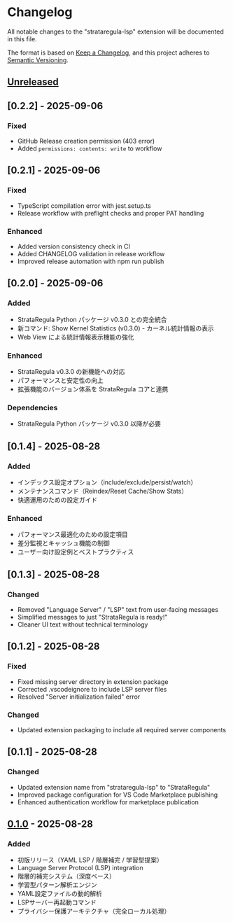 # Changelog

All notable changes to the "strataregula-lsp" extension will be documented in this file.

The format is based on [Keep a Changelog](https://keepachangelog.com/en/1.0.0/),
and this project adheres to [Semantic Versioning](https://semver.org/spec/v2.0.0.html).

## [Unreleased]

## [0.2.2] - 2025-09-06

### Fixed
- GitHub Release creation permission (403 error)
- Added `permissions: contents: write` to workflow

## [0.2.1] - 2025-09-06

### Fixed
- TypeScript compilation error with jest.setup.ts
- Release workflow with preflight checks and proper PAT handling

### Enhanced
- Added version consistency check in CI
- Added CHANGELOG validation in release workflow
- Improved release automation with npm run publish

## [0.2.0] - 2025-09-06

### Added
- StrataRegula Python パッケージ v0.3.0 との完全統合
- 新コマンド: Show Kernel Statistics (v0.3.0) - カーネル統計情報の表示
- Web View による統計情報表示機能の強化

### Enhanced
- StrataRegula v0.3.0 の新機能への対応
- パフォーマンスと安定性の向上
- 拡張機能のバージョン体系を StrataRegula コアと連携

### Dependencies
- StrataRegula Python パッケージ v0.3.0 以降が必要

## [0.1.4] - 2025-08-28

### Added
- インデックス設定オプション（include/exclude/persist/watch）
- メンテナンスコマンド（Reindex/Reset Cache/Show Stats）
- 快適運用のための設定ガイド

### Enhanced  
- パフォーマンス最適化のための設定項目
- 差分監視とキャッシュ機能の制御
- ユーザー向け設定例とベストプラクティス

## [0.1.3] - 2025-08-28

### Changed
- Removed "Language Server" / "LSP" text from user-facing messages
- Simplified messages to just "StrataRegula is ready!"
- Cleaner UI text without technical terminology

## [0.1.2] - 2025-08-28

### Fixed
- Fixed missing server directory in extension package
- Corrected .vscodeignore to include LSP server files
- Resolved "Server initialization failed" error

### Changed  
- Updated extension packaging to include all required server components

## [0.1.1] - 2025-08-28

### Changed
- Updated extension name from "strataregula-lsp" to "StrataRegula" 
- Improved package configuration for VS Code Marketplace publishing
- Enhanced authentication workflow for marketplace publication

## [0.1.0] - 2025-08-28

### Added
- 初版リリース（YAML LSP / 階層補完 / 学習型提案）
- Language Server Protocol (LSP) integration
- 階層的補完システム（深度ベース）
- 学習型パターン解析エンジン
- YAML設定ファイルの動的解析
- LSPサーバー再起動コマンド
- プライバシー保護アーキテクチャ（完全ローカル処理）

[Unreleased]: https://github.com/unizontech/strataregula-vscode/compare/v0.1.0...HEAD
[0.1.0]: https://github.com/unizontech/strataregula-vscode/releases/tag/v0.1.0
